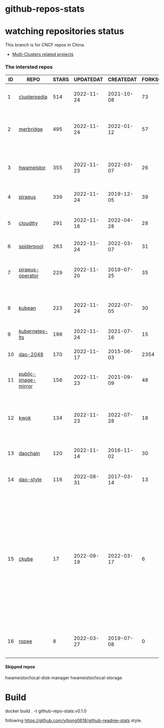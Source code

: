 # github-repos-stats

# watching repositories status

This branch is for CNCF repos in China.
- [Mutli-Clusters related projects](https://github.com/pacoxu/github-repos-stats/tree/multi-clusters)


<!--START_SECTION:github_repos-->
### The intersted repos
| ID |                                   REPO                                   | STARS | UPDATEDAT  | CREATEDAT  | FORKSCOUNT |                                                                                                                     DESCRIPTIONS                                                                                                                     |
|----|--------------------------------------------------------------------------|-------|------------|------------|------------|------------------------------------------------------------------------------------------------------------------------------------------------------------------------------------------------------------------------------------------------------|
|  1 | [clusterpedia](https://github.com/clusterpedia-io/clusterpedia)          |   514 | 2022-11-24 | 2021-10-08 |         73 | The Encyclopedia of Kubernetes clusters                                                                                                                                                                                                              |
|  2 | [merbridge](https://github.com/merbridge/merbridge)                      |   495 | 2022-11-24 | 2022-01-12 |         57 | Use eBPF to speed up your Service Mesh like crossing an Einstein-Rosen Bridge.                                                                                                                                                                       |
|  3 | [hwameistor](https://github.com/hwameistor/hwameistor)                   |   355 | 2022-11-23 | 2022-03-07 |         26 | Hwameistor is an HA local storage system for cloud-native stateful workloads.                                                                                                                                                                        |
|  4 | [piraeus](https://github.com/piraeusdatastore/piraeus)                   |   339 | 2022-11-24 | 2019-12-05 |         39 | High Available Datastore for Kubernetes                                                                                                                                                                                                              |
|  5 | [cloudtty](https://github.com/cloudtty/cloudtty)                         |   291 | 2022-11-16 | 2022-04-28 |         28 | A Friendly Kubernetes CloudShell (Web Terminal) !                                                                                                                                                                                                    |
|  6 | [spiderpool](https://github.com/spidernet-io/spiderpool)                 |   263 | 2022-11-24 | 2022-03-07 |         31 | kubernetes ipam                                                                                                                                                                                                                                      |
|  7 | [piraeus-operator](https://github.com/piraeusdatastore/piraeus-operator) |   229 | 2022-11-20 | 2019-07-25 |         35 | The Piraeus Operator manages LINSTOR clusters in Kubernetes.                                                                                                                                                                                         |
|  8 | [kubean](https://github.com/kubean-io/kubean)                            |   223 | 2022-11-24 | 2022-07-05 |         30 |  :seedling: Kubernetes lifecycle management operator based on kubespray.                                                                                                                                                                             |
|  9 | [kubernetes-lts](https://github.com/klts-io/kubernetes-lts)              |   198 | 2022-11-24 | 2021-07-16 |         15 | Kubernetes LTS(long term support)                                                                                                                                                                                                                    |
| 10 | [dao-2048](https://github.com/DaoCloud/dao-2048)                         |   170 | 2022-11-17 | 2015-06-03 |       2354 | 2048 is a number puzzle game.                                                                                                                                                                                                                        |
| 11 | [public-image-mirror](https://github.com/DaoCloud/public-image-mirror)   |   156 | 2022-11-23 | 2021-09-09 |         48 | 很多镜像都在国外。比如 gcr 。国内下载很慢，需要加速。                                                                                                                                                                                                |
| 12 | [kwok](https://github.com/kubernetes-sigs/kwok)                          |   134 | 2022-11-23 | 2022-07-28 |         18 | Kubernetes WithOut Kubelet -  Simulates thousands of Nodes and Clusters.                                                                                                                                                                             |
| 13 | [daochain](https://github.com/DaoCloud/daochain)                         |   120 | 2022-11-14 | 2016-11-02 |         30 | Docker image verification system based on Ethereum                                                                                                                                                                                                   |
| 14 | [dao-style](https://github.com/DaoCloud/dao-style)                       |   116 | 2022-08-31 | 2017-03-14 |         13 | 🎉 A high quality component library built on Vue.js 2.0                                                                                                                                                                                              |
| 15 | [ckube](https://github.com/DaoCloud/ckube)                               |    17 | 2022-09-19 | 2022-03-17 |          6 | Kubernetes APIServer 高性能代理组件，代理 APIServer 的 List 请求，其它类型的请求会直接反向代理到原生 APIServer。 CKube 还额外支持了分页、搜索和索引等功能。 并且，CKube 100% 兼容原生 kubectl 和 kube client sdk，只需要简单的配置即可实现全局替换。 |
| 16 | [ropee](https://github.com/DaoCloud/ropee)                               |     8 | 2022-03-27 | 2019-07-08 |          0 | A scalable prometheus remote storage adapter for splunk.                                                                                                                                                                                             |



#### Skipped repos
hwameistor/local-disk-manager
hwameistor/local-storage<!--END_SECTION:github_repos-->

# Build

docker build . -t github-repo-stats:v0.1.0

following https://github.com/yihong0618/github-readme-stats style.
